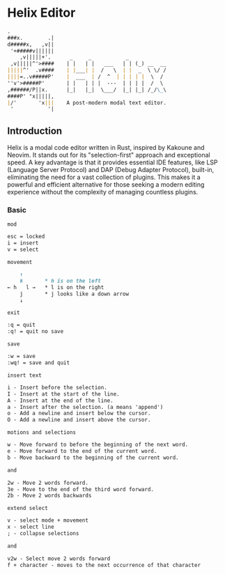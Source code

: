 # Helix Editor

```md
.
###x.        .|
d#####x,   ,v||
 '+#####v||||||
    ,v|||||+'.      _     _           _
 ,v|||||^'>####    | |   | |   ___   | | (_) __  __
|||||^'  .v####    | |___| |  /   \  | |  _  \ \/ /
||||=..v#####P'    |  ___  | /  ^  | | | | |  \  /
''v'>#####P'       | |   | | |  ---  | | | |  /  \
,######/P||x.      |_|   |_|  \___/  |_| |_| /_/\_\
####P' "x|||||,
|/'       'x|||    A post-modern modal text editor.
 '           '|
```

## Introduction

Helix is a modal code editor written in Rust, inspired by Kakoune and Neovim. It stands out for its "selection-first" approach and exceptional speed. A key advantage is that it provides essential IDE features, like LSP (Language Server Protocol) and DAP (Debug Adapter Protocol), built-in, eliminating the need for a vast collection of plugins. This makes it a powerful and efficient alternative for those seeking a modern editing experience without the complexity of managing countless plugins.

### Basic

`mod`

```md
esc = locked
i = insert
v = select
```

`movement`

```md
    ↑
    k       * h is on the left
← h   l →   * l is on the right
    j       * j looks like a down arrow
    ↓
```
   
`exit`

```md
:q = quit
:q! = quit no save
```

`save`

```md
:w = save
:wq! = save and quit
```

`insert text`

```md
i - Insert before the selection.
I - Insert at the start of the line.
A - Insert at the end of the line.
a - Insert after the selection. (a means 'append')
o - Add a newline and insert below the cursor.
O - Add a newline and insert above the cursor.
```

`motions and selections`

```md
w - Move forward to before the beginning of the next word.
e - Move forward to the end of the current word.
b - Move backward to the beginning of the current word.

and

2w - Move 2 words forward.
3e - Move to the end of the third word forward.
2b - Move 2 words backwards
```

`extend select`

```md
v - select mode + movement
x - select line
; - collapse selections

and

v2w - Select move 2 words forward
f + character - moves to the next occurrence of that character
```
